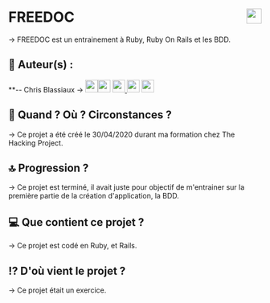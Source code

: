 # FREEDOC <img src="https://raw.githubusercontent.com/matiassingers/awesome-readme/master/icon.png" width="30px" style="float: right">


→ FREEDOC est un entrainement à Ruby, Ruby On Rails et les BDD.

## 👤  Auteur(s) : 

**-- Chris Blassiaux → 
[<img src="http://pngimg.com/uploads/github/github_PNG40.png" width="25" >](https://github.com/ChrisBlassiaux )[<img src="https://user-images.githubusercontent.com/59894954/79057092-9281bc00-7c5d-11ea-9392-783b52f9dae4.png" width="25" >](https://chrisb.fr/)  [<img src="https://www.crossfitchelles.com/wp-content/uploads/2019/03/linkedin-icon-logo-png-transparent.png" width="25" >  ](https://www.linkedin.com/in/christopher-blassiaux-802891198/)  [<img src="https://upload.wikimedia.org/wikipedia/commons/4/45/New_Logo_Gmail.svg" width="25" >](chrisblassiaux@gmail.com)   [<img src="https://www.toomed.com/blog/wp-content/uploads/2018/09/new-instagram-logo-png-transparent.png" width="25" > ](https://www.instagram.com/chris.blassiaux/) 

## :calendar:  Quand ? Où ? Circonstances ?

→ Ce projet a été créé le 30/04/2020 durant ma formation chez The Hacking Project.

## :top:  Progression ?

→ Ce projet est terminé, il avait juste pour objectif de m'entrainer sur la première partie de la création d'application, la BDD. 

## :computer:  Que contient ce projet ?

→ Ce projet est codé en Ruby, et Rails.

## :interrobang:  D'où vient le projet ?

→ Ce projet était un exercice.